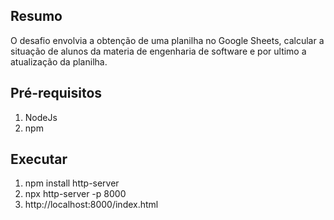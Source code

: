 ## Resumo
O desafio envolvia a obtenção de uma planilha no Google Sheets, calcular a situação de alunos da materia de engenharia de software e por ultimo a atualização da planilha.

## Pré-requisitos
1. NodeJs
2. npm

## Executar
1. npm install http-server
2. npx http-server -p 8000
3. http://localhost:8000/index.html
